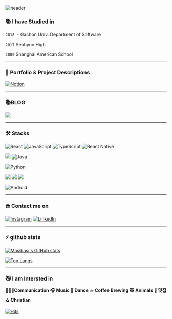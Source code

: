 ![header](https://capsule-render.vercel.app/api?text=Ji%20Min%20Lee&animation=fadeIn&height=200&color=gradient&type=waving)

### 📚 I have Studied in
`2018 ~`  Gachon Univ. Department of Software

`2017` Seohyun High

`2009` Shanghai American School
<hr>

### 🤩 Portfolio & Project Descriptions

<a href="https://brash-amusement-2e9.notion.site/27265c223ac043059e2b1423cef7a69b?pvs=4">![Notion](https://img.shields.io/badge/Notion-000000?style=for-the-badge&logo=Notion&logoColor=white)</a>

<hr>

### 📚BLOG
<a href="https://velog.io/@masibasi">
<img src="https://img.shields.io/badge/Velog-20C997?style=for-the-badge&logo=Velog&logoColor=white"/>
</a>

<hr>

### 🛠 Stacks

<!--[![Top Langs](https://github-readme-stats.vercel.app/api/top-langs/?username=masibasi&layout=compact)](https://github.com/anuraghazra/github-readme-stats)-->

![React](https://img.shields.io/badge/react-%2320232a.svg?style=plastic&logo=react&logoColor=%2361DAFB)
![JavaScript](https://img.shields.io/badge/javascript-%23323330.svg?style=plastic&logo=javascript&logoColor=%23F7DF1E)
![TypeScript](https://img.shields.io/badge/typescript-%23007ACC.svg?style=plastic&logo=typescript&logoColor=white)
![React Native](https://img.shields.io/badge/react_native-%2320232a.svg?style=plastic&logo=react&logoColor=%2361DAFB)

<img src="https://img.shields.io/badge/Spring-6DB33F?style=plastic&logo=Spring&logoColor=white"/> ![Java](https://img.shields.io/badge/java-%23ED8B00.svg?style=plastic&logo=java&logoColor=white)

![Python](https://img.shields.io/badge/python-3670A0?style=plastic&logo=python&logoColor=ffdd54)

<img src="https://img.shields.io/badge/Docker-2496ED?style=plastic&logo=Docker&logoColor=white"/> <img src="https://img.shields.io/badge/ORACLE-F80000?style=plastic&logo=oracle&logoColor=white"/> <img src="https://img.shields.io/badge/Amazon AWS-232F3E?style=plastic&logo=amazonaws&logoColor=white"/>

![Android](https://img.shields.io/badge/Android-3DDC84?style=plastic&logo=android&logoColor=white)


<hr>

### ☎️ Contact me on
<a href="https://www.instagram.com/naive_jimin/">![Instagram](https://img.shields.io/badge/Instagram-%23E4405F.svg?style=for-the-badge&logo=Instagram&logoColor=white)</a>
<a href="https://www.linkedin.com/in/ji-min-lee-486856252/">![LinkedIn](https://img.shields.io/badge/LinkedIn-0077B5?style=for-the-badge&logo=linkedin&logoColor=white)</a>

<hr>

### ⚡️ github stats
[![Masibasi's GitHub stats](https://github-readme-stats.vercel.app/api?username=masibasi&count_private=true&theme=dracula)](https://github.com/anuraghazra/github-readme-stats)

[![Top Langs](https://github-readme-stats.vercel.app/api/top-langs/?username=masibasi&langs_count=8&hide=jupyter%20notebook&theme=dracula)](https://github.com/anuraghazra/github-readme-stats)
<hr>

### 😼 I am Intersted in 

🧑‍🤝‍🧑**Communication**  **🎧  Music 🤘 Dance**  ☕ **Coffee Brewing 😺 Animals 🍰 맛집** ⛪ **Christian**
<!--
**masibasi/masibasi** is a ✨ _special_ ✨ repository because its `README.md` (this file) appears on your GitHub profile.

Here are some ideas to get you started:

- 🔭 I’m currently working on ...
- 🌱 I’m currently learning ...
- 👯 I’m looking to collaborate on ...
- 🤔 I’m looking for help with ...
- 💬 Ask me about ...
- 📫 How to reach me: ...
- 😄 Pronouns: ...
- ⚡ Fun fact: ...
-->
[![Hits](https://hits.seeyoufarm.com/api/count/incr/badge.svg?url=https%3A%2F%2Fgithub.com%2Fmasibasi%2Fhit-counter&count_bg=%233763FF&title_bg=%23606060&icon=&icon_color=%23E7E7E7&title=hits&edge_flat=false)](https://hits.seeyoufarm.com)
